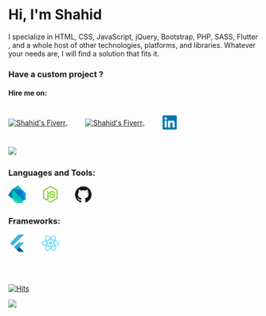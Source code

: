 # Hi, I'm Shahid
I specialize in HTML, CSS, JavaScript, jQuery, Bootstrap, PHP, SASS, Flutter , and a whole host of other technologies, platforms, and libraries. Whatever your needs are, I will find a solution that fits it.
### Have a custom project ?
#### Hire me on:
<br/>
<a href="https://www.fiverr.com/share/9zVV0e">
  <img align="center" alt="Shahid's Fiverr" width="50px" src="https://dt2sdf0db8zob.cloudfront.net/wp-content/uploads/2019/08/fiverr-logo-2.png" />
</a>&nbsp;&nbsp;&nbsp;&nbsp;&nbsp;&nbsp;&nbsp;&nbsp;
<a href="https://www.upwork.com/freelancers/~0172ab5b11b7bd3f99?viewMode=1">
  <img align="center" alt="Shahid's Fiverr" width="50px"  src="https://live.staticflickr.com/65535/51173650762_336e322860_o.png" />
</a>&nbsp;&nbsp;&nbsp;&nbsp;&nbsp;&nbsp;&nbsp;&nbsp;
<a href="https://www.linkedin.com/in/shahid-bangash-320685158/">
  <img align="center" alt="Shahid's Linkdein" width="30px"  src="https://github.com/devicons/devicon/blob/master/icons/linkedin/linkedin-original.svg" />
</a>
<br/>
<br />
<br />
<img  src="https://github-readme-streak-stats.herokuapp.com?user=Shahidbangash&theme=dark" />
<br/>

### Languages and Tools:

<img src="https://github.com/devicons/devicon/blob/master/icons/dart/dart-original.svg" width="35px">&nbsp;&nbsp;&nbsp;&nbsp;&nbsp;&nbsp;&nbsp;&nbsp;<img src="https://github.com/devicons/devicon/blob/master/icons/nodejs/nodejs-original.svg" width="35px">&nbsp;&nbsp;&nbsp;&nbsp;&nbsp;&nbsp;&nbsp;&nbsp;<img src="https://github.com/devicons/devicon/blob/master/icons/github/github-original.svg" width="35px">


### Frameworks:
<img src="https://github.com/devicons/devicon/blob/master/icons/flutter/flutter-original.svg" width="35px">&nbsp;&nbsp;&nbsp;&nbsp;&nbsp;&nbsp;&nbsp;&nbsp;<img src="https://github.com/devicons/devicon/blob/master/icons/react/react-original.svg" width="35px">

<br />
<br />

[![Hits](https://hits.seeyoufarm.com/api/count/incr/badge.svg?url=https%3A%2F%2Fgithub.com%2FshahidBangash%2Fhit-counter&count_bg=%2379C83D&title_bg=%23555555&icon=&icon_color=%23E7E7E7&title=hits&edge_flat=false)](https://hits.seeyoufarm.com)

<img align="left" src="https://github-readme-stats.vercel.app/api?username=Shahidbangash&show_icons=true&include_all_commits=true&theme=dark&count_private=true"/>


